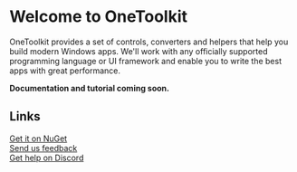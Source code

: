 # Welcome to OneToolkit

OneToolkit provides a set of controls, converters and helpers that help you build modern Windows apps. We'll work with any officially supported programming language or UI framework and enable you to write the best apps with great performance.

**Documentation and tutorial coming soon.**

## Links

[Get it on NuGet](https://www.nuget.org/packages/OneToolkit/)\
[Send us feedback](https://www.nuget.org/packages/OneToolkit/1.0.0.3/ContactOwners)\
[Get help on Discord](http://discord.com/invite/CZpBpPQjq8)